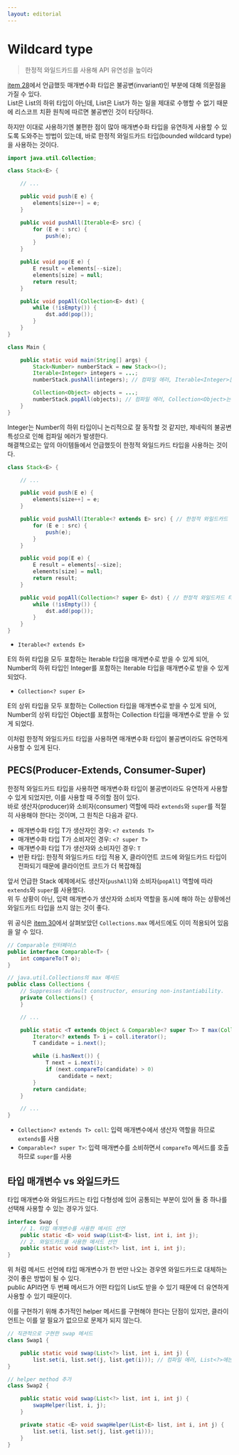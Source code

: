 ```yaml
---
layout: editorial
---
```


# Wildcard type

> 한정적 와일드카드를 사용해 API 유연성을 높이라

[item 28](item28.md)에서 언급했듯 매개변수화 타입은 불공변(invariant)인 부분에 대해 의문점을 가질 수 있다.  
List<String>은 List<Object>의 하위 타입이 아닌데, List<String>은 List<Object>가 하는 일을 제대로 수행할 수 없기 때문에 리스코프 치환 원칙에 따르면 불공변인 것이 타당하다.

하지만 이대로 사용하기엔 불편한 점이 많아 매개변수화 타입을 유연하게 사용할 수 있도록 도와주는 방법이 있는데, 바로 한정적 와일드카드 타입(bounded wildcard type)을 사용하는 것이다.

```java
import java.util.Collection;

class Stack<E> {

    // ...

    public void push(E e) {
        elements[size++] = e;
    }

    public void pushAll(Iterable<E> src) {
        for (E e : src) {
            push(e);
        }
    }

    public void pop(E e) {
        E result = elements[--size];
        elements[size] = null;
        return result;
    }

    public void popAll(Collection<E> dst) {
        while (!isEmpty()) {
            dst.add(pop());
        }
    }
}

class Main {

    public static void main(String[] args) {
        Stack<Number> numberStack = new Stack<>();
        Iterable<Integer> integers = ...;
        numberStack.pushAll(integers); // 컴파일 에러, Iterable<Integer>는 Iterable<Number>의 하위 타입이 아님

        Collection<Object> objects = ...;
        numberStack.popAll(objects); // 컴파일 에러, Collection<Object>는 Collection<Number>의 하위 타입이 아님
    }
}
```

Integer는 Number의 하위 타입이니 논리적으로 잘 동작할 것 같지만, 제네릭의 불공변 특성으로 인해 컴파일 에러가 발생한다.  
해결책으로는 앞의 아이템들에서 언급했듯이 한정적 와일드카드 타입을 사용하는 것이다.

```java
class Stack<E> {

    // ...

    public void push(E e) {
        elements[size++] = e;
    }

    public void pushAll(Iterable<? extends E> src) { // 한정적 와일드카드 타입 적용
        for (E e : src) {
            push(e);
        }
    }

    public void pop(E e) {
        E result = elements[--size];
        elements[size] = null;
        return result;
    }

    public void popAll(Collection<? super E> dst) { // 한정적 와일드카드 타입 적용
        while (!isEmpty()) {
            dst.add(pop());
        }
    }
}
```

- `Iterable<? extends E>`

E의 하위 타입을 모두 포함하는 Iterable 타입을 매개변수로 받을 수 있게 되어, Number의 하위 타입인 Integer를 포함하는 Iterable 타입을 매개변수로 받을 수 있게 되었다.

- `Collection<? super E>`

E의 상위 타입을 모두 포함하는 Collection 타입을 매개변수로 받을 수 있게 되어, Number의 상위 타입인 Object를 포함하는 Collection 타입을 매개변수로 받을 수 있게 되었다.

이처럼 한정적 와일드카드 타입을 사용하면 매개변수화 타입이 불공변이라도 유연하게 사용할 수 있게 된다.

## PECS(Producer-Extends, Consumer-Super)

한정적 와일드카드 타입을 사용하면 매개변수화 타입이 불공변이라도 유연하게 사용할 수 있게 되었지만, 이를 사용할 때 주의할 점이 있다.  
바로 생산자(producer)와 소비자(consumer) 역할에 따라 `extends`와 `super`를 적절히 사용해야 한다는 것이며, 그 원칙은 다음과 같다.

- 매개변수화 타입 T가 생산자인 경우: `<? extends T>`
- 매개변수화 타입 T가 소비자인 경우: `<? super T>`
- 매개변수화 타입 T가 생산자와 소비자인 경우: `T`
- 반환 타입: 한정적 와일드카드 타입 적용 X, 클라이언트 코드에 와일드카드 타입이 전파되기 때문에 클라이언트 코드가 더 복잡해짐

앞서 언급한 Stack 예제에서도 생산자(`pushAll`)와 소비자(`popAll`) 역할에 따라 `extends`와 `super`를 사용했다.  
위 두 상황이 아닌, 입력 매개변수가 생산자와 소비자 역할을 동시에 해야 하는 상황에선 와일드카드 타입을 쓰지 않는 것이 좋다.

위 공식은 [item 30](item30.md)에서 살펴보았던 `Collections.max` 메서드에도 이미 적용되어 있음을 알 수 있다.

```java
// Comparable 인터페이스
public interface Comparable<T> {
    int compareTo(T o);
}

// java.util.Collections의 max 메서드
public class Collections {
    // Suppresses default constructor, ensuring non-instantiability.
    private Collections() {
    }

    // ...

    public static <T extends Object & Comparable<? super T>> T max(Collection<? extends T> coll) {
        Iterator<? extends T> i = coll.iterator();
        T candidate = i.next();

        while (i.hasNext()) {
            T next = i.next();
            if (next.compareTo(candidate) > 0)
                candidate = next;
        }
        return candidate;
    }

    // ...
}
```

- `Collection<? extends T> coll`: 입력 매개변수에서 생산자 역할을 하므로 `extends`를 사용
- `Comparable<? super T>`: 입력 매개변수를 소비하면서 `compareTo` 메서드를 호출하므로 `super`를 사용

## 타입 매개변수 vs 와일드카드

타입 매개변수와 와일드카드는 타입 다형성에 있어 공통되는 부분이 있어 둘 중 하나를 선택해 사용할 수 있는 경우가 있다.  

```java
interface Swap {
    // 1. 타입 매개변수를 사용한 메서드 선언
    public static <E> void swap(List<E> list, int i, int j);
    // 2. 와일드카드를 사용한 메서드 선언
    public static void swap(List<?> list, int i, int j);
}
```

위 처럼 메서드 선언에 타입 매개변수가 한 번만 나오는 경우엔 와일드카드로 대체하는 것이 좋은 방법이 될 수 있다.  
public API라면 두 번째 메서드가 어떤 타입의 List도 받을 수 있기 때문에 더 유연하게 사용할 수 있기 때문이다.

이를 구현하기 위해 추가적인 helper 메서드를 구현해야 한다는 단점이 있지만, 클라이언트는 이를 알 필요가 없으므로 문제가 되지 않는다.

```java
// 직관적으로 구현한 swap 메서드
class Swap1 {

    public static void swap(List<?> list, int i, int j) {
        list.set(i, list.set(j, list.get(i))); // 컴파일 에러, List<?>에는 null 외에는 어떤 값도 넣을 수 없음
}

// helper method 추가
class Swap2 {

    public static void swap(List<?> list, int i, int j) {
        swapHelper(list, i, j);
    }

    private static <E> void swapHelper(List<E> list, int i, int j) {
        list.set(i, list.set(j, list.get(i)));
    }
}
```

